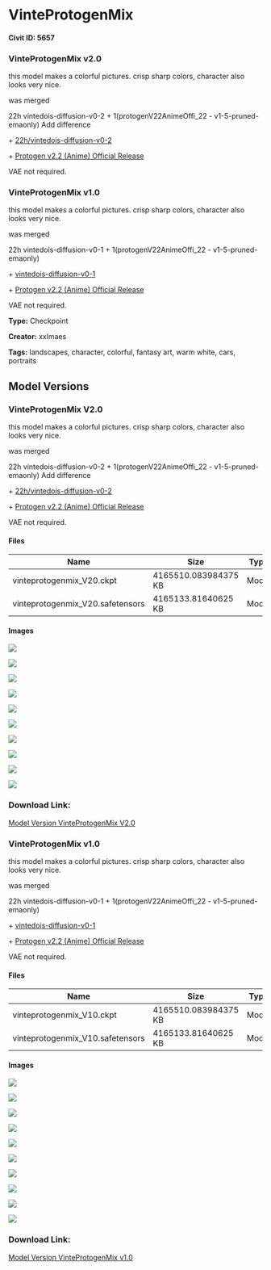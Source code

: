 # VinteProtogenMix

#### Civit ID: 5657

<h3>VinteProtogenMix v2.0</h3><p>this model makes a colorful pictures. crisp sharp colors, character also looks very nice.</p><p></p><p>was merged</p><p>22h vintedois-diffusion-v0-2 + 1(protogenV22AnimeOffi_22 - v1-5-pruned-emaonly) Add difference</p><p>+ <a target="_blank" rel="ugc" href="https://huggingface.co/22h/vintedois-diffusion-v0-2">22h/vintedois-diffusion-v0-2</a></p><p>+ <a target="_blank" rel="ugc" href="https://civitai.com/models/3627/protogen-v22-anime-official-release">Protogen v2.2 (Anime) Official Release</a></p><p></p><p>VAE not required.</p><p></p><h3>VinteProtogenMix v1.0</h3><p>this model makes a colorful pictures. crisp sharp colors, character also looks very nice.</p><p></p><p>was merged</p><p>22h vintedois-diffusion-v0-1 + 1(protogenV22AnimeOffi_22 - v1-5-pruned-emaonly)</p><p>+ <a target="_blank" rel="ugc" href="https://huggingface.co/22h/vintedois-diffusion-v0-1">vintedois-diffusion-v0-1</a></p><p>+ <a target="_blank" rel="ugc" href="https://civitai.com/models/3627/protogen-v22-anime-official-release">Protogen v2.2 (Anime) Official Release</a></p><p></p><p>VAE not required.</p>

**Type:** Checkpoint

**Creator:** xxlmaes

**Tags:** landscapes, character, colorful, fantasy art, warm white, cars, portraits

## Model Versions

### VinteProtogenMix V2.0

<p>this model makes a colorful pictures. crisp sharp colors, character also looks very nice.</p><p></p><p>was merged</p><p>22h vintedois-diffusion-v0-2 + 1(protogenV22AnimeOffi_22 - v1-5-pruned-emaonly) Add difference</p><p>+ <a rel="ugc" href="https://huggingface.co/22h/vintedois-diffusion-v0-2">22h/vintedois-diffusion-v0-2</a></p><p>+ <a target="_blank" rel="ugc" href="https://civitai.com/models/3627/protogen-v22-anime-official-release">Protogen v2.2 (Anime) Official Release</a></p><p></p><p>VAE not required.</p>

#### Files

| Name | Size | Type | Format | Download Url | AutoV1 | AutoV2 | SHA256 | CRC32 | BLAKE3 |
| --- | --- | --- | --- | --- | --- | --- | --- | --- | --- |
| vinteprotogenmix_V20.ckpt | 4165510.083984375 KB | Model | PickleTensor | https://civitai.com/api/download/models/23690?type=Model&format=PickleTensor&size=full&fp=fp16 | 487605BC | 44A988544F | 44A988544F45814EDFC0C4B5D7E3145DE9948B6C87535595036EC9B42526093D | 48C2E71F | 47D6D1E138AAAAA0A9545BA5C32584B8B1267CD52C0DFBCEA46DBA8531382B64 |
| vinteprotogenmix_V20.safetensors | 4165133.81640625 KB | Model | SafeTensor | https://civitai.com/api/download/models/23690 | 01FB9495 | F2F29D2617 | F2F29D261797547458BEAD5760AB528898B9752F56B2621FC48F738B9B4A7616 | DBA22EFB | 196DE2D6DE1D2E2F3A63692DCBF6656594ADA7C5A12B39B737AB508F5FDD9BE7 |

#### Images

<p><img src="https://image.civitai.com/xG1nkqKTMzGDvpLrqFT7WA/c353373b-124a-4ff5-424d-b6b896a6c500/width=450/256859.jpeg" /></p>

<p><img src="https://image.civitai.com/xG1nkqKTMzGDvpLrqFT7WA/2a281822-ba1d-4575-8756-f0ca3468e900/width=450/256858.jpeg" /></p>

<p><img src="https://image.civitai.com/xG1nkqKTMzGDvpLrqFT7WA/78629a95-45d1-4b28-c6ca-69947d6fa800/width=450/256857.jpeg" /></p>

<p><img src="https://image.civitai.com/xG1nkqKTMzGDvpLrqFT7WA/2c6088a8-07be-4796-a589-5cbe2bae2b00/width=450/256856.jpeg" /></p>

<p><img src="https://image.civitai.com/xG1nkqKTMzGDvpLrqFT7WA/60dddf77-cf41-4812-1e79-36587e9b2100/width=450/256855.jpeg" /></p>

<p><img src="https://image.civitai.com/xG1nkqKTMzGDvpLrqFT7WA/f4eb8015-394a-4129-de21-65d821ca6e00/width=450/256854.jpeg" /></p>

<p><img src="https://image.civitai.com/xG1nkqKTMzGDvpLrqFT7WA/3e014d5e-2faa-47ea-f9fd-1169fd717f00/width=450/256853.jpeg" /></p>

<p><img src="https://image.civitai.com/xG1nkqKTMzGDvpLrqFT7WA/7d48ac2b-6cb3-48ae-04f4-a542bb11ba00/width=450/256852.jpeg" /></p>

<p><img src="https://image.civitai.com/xG1nkqKTMzGDvpLrqFT7WA/5020efbb-8c92-43c9-3005-35dc51b5f000/width=450/256851.jpeg" /></p>

<p><img src="https://image.civitai.com/xG1nkqKTMzGDvpLrqFT7WA/54b037a0-1668-49c6-d1f2-4dc0ffe48000/width=450/256850.jpeg" /></p>

### Download Link:

[Model Version VinteProtogenMix V2.0](https://civitai.com/api/download/models/23690)

### VinteProtogenMix v1.0

<p>this model makes a colorful pictures. crisp sharp colors, character also looks very nice.</p><p></p><p>was merged</p><p>22h vintedois-diffusion-v0-1 + 1(protogenV22AnimeOffi_22 - v1-5-pruned-emaonly)</p><p>+ <a target="_blank" rel="ugc" href="https://huggingface.co/22h/vintedois-diffusion-v0-1">vintedois-diffusion-v0-1</a></p><p>+ <a target="_blank" rel="ugc" href="https://civitai.com/models/3627/protogen-v22-anime-official-release">Protogen v2.2 (Anime) Official Release</a></p><p></p><p>VAE not required.</p>

#### Files

| Name | Size | Type | Format | Download Url | AutoV1 | AutoV2 | SHA256 | CRC32 | BLAKE3 |
| --- | --- | --- | --- | --- | --- | --- | --- | --- | --- |
| vinteprotogenmix_V10.ckpt | 4165510.083984375 KB | Model | PickleTensor | https://civitai.com/api/download/models/6582?type=Model&format=PickleTensor&size=full&fp=fp16 | F5EE4F1F | 99317952CF | 99317952CF35C1DF700FE855939F5956AD1D044E157E1D5EF706719CDC49F629 | 5F0ACBC2 | 7C893DDE4BAA6076701A90B527F51AB2B6859535E4CCAC9C0E5E11CAFFB5CDB9 |
| vinteprotogenmix_V10.safetensors | 4165133.81640625 KB | Model | SafeTensor | https://civitai.com/api/download/models/6582 | B7DF8017 | FE94665AC0 | FE94665AC0A9D7A2D1EB22FA92A71F3B276FE8475A0929FDAD2CE8F6DBF8D1D2 | 2CFAA9F2 | 0D1D447D29504B9EEA0C46388C5535A7DCFD7EF945CD75F3DF936E84111A8DCD |

#### Images

<p><img src="https://image.civitai.com/xG1nkqKTMzGDvpLrqFT7WA/3abe4073-85bf-4351-b49b-765783094100/width=450/59740.jpeg" /></p>

<p><img src="https://image.civitai.com/xG1nkqKTMzGDvpLrqFT7WA/8a5951c1-4195-40a9-f55b-aa5a3e0e8a00/width=450/59759.jpeg" /></p>

<p><img src="https://image.civitai.com/xG1nkqKTMzGDvpLrqFT7WA/c070177b-7549-4b87-26f1-e4dc07b29200/width=450/59758.jpeg" /></p>

<p><img src="https://image.civitai.com/xG1nkqKTMzGDvpLrqFT7WA/70aa64e3-025d-47e8-b42e-c940cbad7500/width=450/59757.jpeg" /></p>

<p><img src="https://image.civitai.com/xG1nkqKTMzGDvpLrqFT7WA/105e1840-a678-4c12-edd0-0b1cbdc83500/width=450/59756.jpeg" /></p>

<p><img src="https://image.civitai.com/xG1nkqKTMzGDvpLrqFT7WA/535b2bb4-df5c-4025-5a34-cb6353f20100/width=450/59755.jpeg" /></p>

<p><img src="https://image.civitai.com/xG1nkqKTMzGDvpLrqFT7WA/612f1522-5392-4ce8-3a55-1f0cf0e78700/width=450/59754.jpeg" /></p>

<p><img src="https://image.civitai.com/xG1nkqKTMzGDvpLrqFT7WA/92591240-9f74-462b-236e-ece513765a00/width=450/59753.jpeg" /></p>

<p><img src="https://image.civitai.com/xG1nkqKTMzGDvpLrqFT7WA/756ae701-ae42-462e-6854-2286baf35a00/width=450/59752.jpeg" /></p>

<p><img src="https://image.civitai.com/xG1nkqKTMzGDvpLrqFT7WA/561b1dd2-6a04-4c03-4477-2c94b232aa00/width=450/59751.jpeg" /></p>

### Download Link:

[Model Version VinteProtogenMix v1.0](https://civitai.com/api/download/models/6582)

